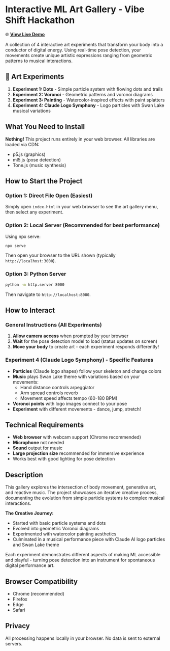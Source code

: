 # Interactive ML Art Gallery - Vibe Shift Hackathon

🌐 **[View Live Demo](https://marielme.github.io/vibe_art/)**

A collection of 4 interactive art experiments that transform your body into a conductor of digital energy. Using real-time pose detection, your movements create unique artistic expressions ranging from geometric patterns to musical interactions.

## 🎨 Art Experiments

1. **Experiment 1: Dots** - Simple particle system with flowing dots and trails
2. **Experiment 2: Voronoi** - Geometric patterns and voronoi diagrams
3. **Experiment 3: Painting** - Watercolor-inspired effects with paint splatters
4. **Experiment 4: Claude Logo Symphony** - Logo particles with Swan Lake musical variations

## What You Need to Install

**Nothing!** This project runs entirely in your web browser. All libraries are loaded via CDN:
- p5.js (graphics)
- ml5.js (pose detection)
- Tone.js (music synthesis)

## How to Start the Project

### Option 1: Direct File Open (Easiest)
Simply open `index.html` in your web browser to see the art gallery menu, then select any experiment.

### Option 2: Local Server (Recommended for best performance)
Using npx serve:
```bash
npx serve
```
Then open your browser to the URL shown (typically `http://localhost:3000`).

### Option 3: Python Server
```bash
python -m http.server 8000
```
Then navigate to `http://localhost:8000`.

## How to Interact

### General Instructions (All Experiments)
1. **Allow camera access** when prompted by your browser
2. **Wait** for the pose detection model to load (status updates on screen)
3. **Move your body** to create art - each experiment responds differently!

### Experiment 4 (Claude Logo Symphony) - Specific Features
- **Particles** (Claude logo shapes) follow your skeleton and change colors
- **Music** plays Swan Lake theme with variations based on your movements:
  - Hand distance controls arpeggiator
  - Arm spread controls reverb
  - Movement speed affects tempo (60-180 BPM)
- **Voronoi points** with logo images connect to your pose
- **Experiment** with different movements - dance, jump, stretch!

## Technical Requirements

- **Web browser** with webcam support (Chrome recommended)
- **Microphone** not needed
- **Sound** output for music
- **Large projection size** recommended for immersive experience
- Works best with good lighting for pose detection

## Description

This gallery explores the intersection of body movement, generative art, and reactive music. The project showcases an iterative creative process, documenting the evolution from simple particle systems to complex musical interactions.

**The Creative Journey:**
- Started with basic particle systems and dots
- Evolved into geometric Voronoi diagrams
- Experimented with watercolor painting aesthetics
- Culminated in a musical performance piece with Claude AI logo particles and Swan Lake theme

Each experiment demonstrates different aspects of making ML accessible and playful - turning pose detection into an instrument for spontaneous digital performance art.

## Browser Compatibility

- Chrome (recommended)
- Firefox
- Edge
- Safari

## Privacy

All processing happens locally in your browser. No data is sent to external servers.
